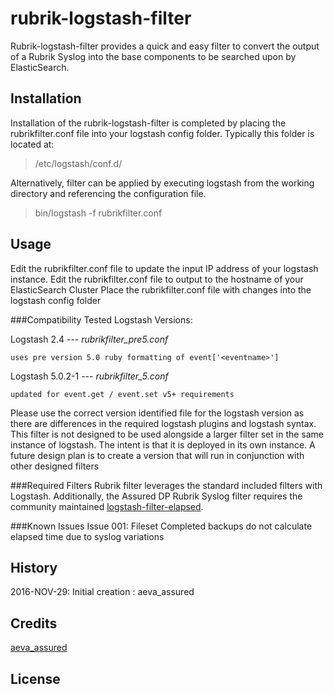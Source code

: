 # rubrik-logstash-filter
Rubrik-logstash-filter provides a quick and easy filter to convert the output of a Rubrik Syslog into the base components to be searched upon by ElasticSearch. 
## Installation
Installation of the rubrik-logstash-filter is completed by placing the rubrikfilter.conf file into your logstash config folder. Typically this folder is located at: 
>/etc/logstash/conf.d/

Alternatively, filter can be applied by executing logstash from the working directory and referencing the configuration file.

>bin/logstash -f rubrikfilter.conf

## Usage
Edit the rubrikfilter.conf file to update the input IP address of your logstash instance. 
Edit the rubrikfilter.conf file to output to the hostname of your ElasticSearch Cluster
Place the rubrikfilter.conf file with changes into the logstash config folder

###Compatibility
Tested Logstash Versions:

Logstash 2.4 --- *rubrikfilter_pre5.conf*
```
uses pre version 5.0 ruby formatting of event['<eventname>']
```

Logstash 5.0.2-1 --- *rubrikfilter_5.conf*
```
updated for event.get / event.set v5+ requirements
```

Please use the correct version identified file for the logstash version as there are differences in the required logstash plugins and logstash syntax. This filter is not designed to be used alongside a larger filter set in the same instance of logstash. The intent is that it is deployed in its own instance. A future design plan is to create a version that will run in conjunction with other designed filters

###Required Filters
Rubrik filter leverages the standard included filters with Logstash. Additionally, the Assured DP Rubrik Syslog filter requires the community maintained [logstash-filter-elapsed](https://github.com/logstash-plugins/logstash-filter-elapsed).

###Known Issues
Issue 001: Fileset Completed backups do not calculate elapsed time due to syslog variations

## History
2016-NOV-29: Initial creation : aeva_assured

## Credits
[aeva_assured](https://github.com/aeva-assured)

## License
